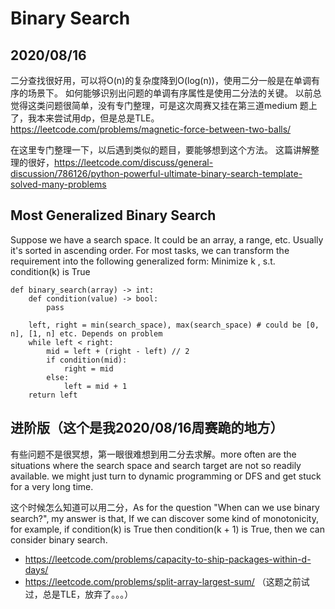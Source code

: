 # Binary Search


## 2020/08/16
二分查找很好用，可以将O(n)的复杂度降到O(log(n))，使用二分一般是在单调有序的场景下。
如何能够识别出问题的单调有序属性是使用二分法的关键。 以前总觉得这类问题很简单，没有专门整理，可是这次周赛又挂在第三道medium
题上了，我本来尝试用dp，但是总是TLE。 
https://leetcode.com/problems/magnetic-force-between-two-balls/

在这里专门整理一下，以后遇到类似的题目，要能够想到这个方法。
这篇讲解整理的很好，https://leetcode.com/discuss/general-discussion/786126/python-powerful-ultimate-binary-search-template-solved-many-problems


## Most Generalized Binary Search
Suppose we have a search space. It could be an array, a range, etc. Usually it's sorted in ascending order. For most tasks, we can transform the requirement into the following generalized form:
Minimize k , s.t. condition(k) is True

```
def binary_search(array) -> int:
    def condition(value) -> bool:
        pass

    left, right = min(search_space), max(search_space) # could be [0, n], [1, n] etc. Depends on problem
    while left < right:
        mid = left + (right - left) // 2
        if condition(mid):
            right = mid
        else:
            left = mid + 1
    return left
```

## 进阶版（这个是我2020/08/16周赛跪的地方）
有些问题不是很冥想，第一眼很难想到用二分去求解。more often are the situations where the search space and search target are not so readily available. we might just turn to dynamic programming or DFS and get stuck for a very long time.

这个时候怎么知道可以用二分，As for the question "When can we use binary search?", my answer is that, If we can discover some kind of monotonicity, for example, if condition(k) is True then condition(k + 1) is True, then we can consider binary search.

- https://leetcode.com/problems/capacity-to-ship-packages-within-d-days/
- https://leetcode.com/problems/split-array-largest-sum/ （这题之前试过，总是TLE，放弃了。。。）